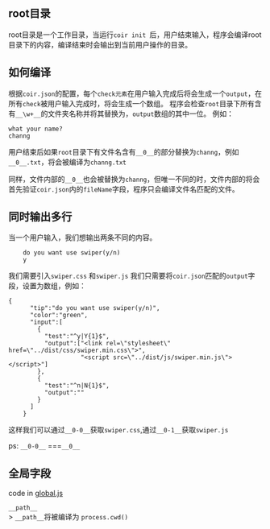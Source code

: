 ## root目录
root目录是一个工作目录，当运行`coir init `后，用户结束输入，程序会编译root目录下的内容，编译结束时会输出到当前用户操作的目录。

## 如何编译
根据`coir.json`的配置，每个`check元素`在用户输入完成后将会生成一个`output`，在所有`check`被用户输入完成时，将会生成一个数组。
程序会检查`root`目录下所有含有`__\w+__`的文件夹名称并将其替换为，`output`数组的其中一位。
例如：
```
what your name?
channg
```
用户结束后如果`root`目录下有文件名含有`__0__`的部分替换为`channg`，例如`__0__.txt`，将会被编译为`channg.txt`

同样，文件内部的`__0__`也会被替换为`channg`，但唯一不同的时，文件内部的将会首先验证`coir.json`内的`fileName`字段，程序只会编译文件名匹配的文件。

## 同时输出多行
当一个用户输入，我们想输出两条不同的内容。
```
    do you want use swiper(y/n)
    y
```
我们需要引入`swiper.css` 和`swiper.js`
我们只需要将`coir.json`匹配的`output`字段，设置为数组，例如：
```
{
      "tip":"do you want use swiper(y/n)",
      "color":"green",
      "input":[
        {
          "test":"^y|Y{1}$",
          "output":["<link rel=\"stylesheet\" href=\"../dist/css/swiper.min.css\">",
                    "<script src=\"../dist/js/swiper.min.js\"></script>"]
        },
        {
          "test":"^n|N{1}$",
          "output":""
        }
      ]
    }
```
这样我们可以通过`__0-0__`获取`swiper.css`,通过`__0-1__`获取`swiper.js`

ps: `__0-0__` ===`__0__`

## 全局字段

code in <a href="https://github.com/channg/coir/blob/master/bin/global.js">global.js</a>

`__path__`
<br/>
    > `__path__`将被编译为 `process.cwd()`
